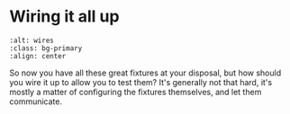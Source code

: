 # Wiring it all up

```{image} images/wires.jpg
:alt: wires
:class: bg-primary
:align: center
```

So now you have all these great fixtures at your disposal, but how should you wire it 
up to allow you to test them? It's generally not that hard, it's mostly a matter of 
configuring the fixtures themselves, and let them communicate.